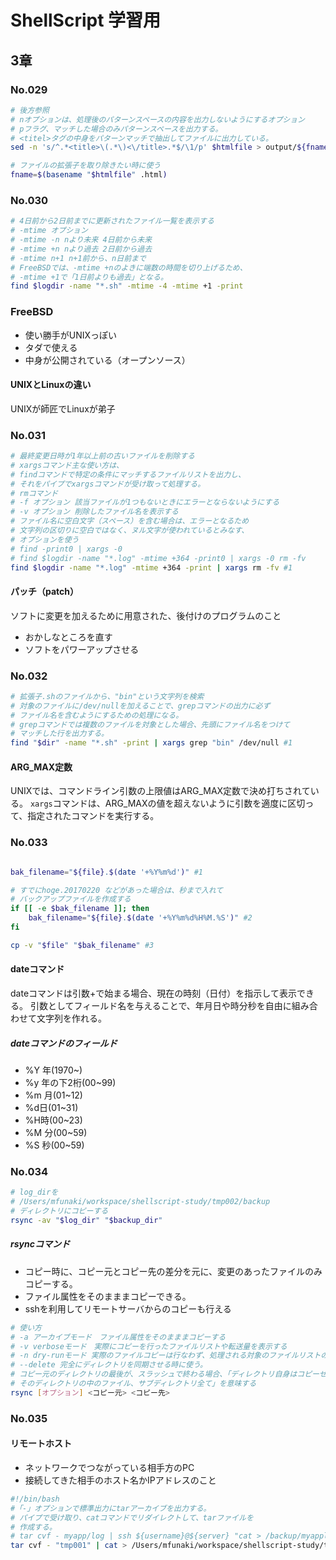 # ShellScript 学習用

## 3章
### No.029
```bash
# 後方参照
# nオプションは、処理後のパターンスペースの内容を出力しないようにするオプション
# pフラグ、マッチした場合のみパターンスペースを出力する。
# <titel>タグの中身をパターンマッチで抽出してファイルに出力している。
sed -n 's/^.*<title>\(.*\)<\/title>.*$/\1/p' $htmlfile > output/${fname}.txt
```
```bash
# ファイルの拡張子を取り除きたい時に使う
fname=$(basename "$htmlfile" .html)
```
### No.030
```bash
# 4日前から2日前までに更新されたファイル一覧を表示する
# -mtime オプション
# -mtime -n nより未来 4日前から未来
# -mtime +n nより過去 2日前から過去
# -mtime n+1 n+1前から、n日前まで
# FreeBSDでは、-mtime +nのよきに端数の時間を切り上げるため、
# -mtime +1で「1日前よりも過去」となる。
find $logdir -name "*.sh" -mtime -4 -mtime +1 -print
```
### FreeBSD
* 使い勝手がUNIXっぽい
* タダで使える
* 中身が公開されている（オープンソース）
#### UNIXとLinuxの違い
UNIXが師匠でLinuxが弟子

### No.031
```bash
# 最終変更日時が1年以上前の古いファイルを削除する
# xargsコマンド主な使い方は、
# findコマンドで特定の条件にマッチするファイルリストを出力し、
# それをパイプでxargsコマンドが受け取って処理する。
# rmコマンド
# -f オプション 該当ファイルが1つもないときにエラーとならないようにする
# -v オプション 削除したファイル名を表示する
# ファイル名に空白文字（スペース）を含む場合は、エラーとなるため
# 文字列の区切りに空白ではなく、ヌル文字が使われているとみなす、
# オプションを使う
# find -print0 | xargs -0
# find $logdir -name "*.log" -mtime +364 -print0 | xargs -0 rm -fv
find $logdir -name "*.log" -mtime +364 -print | xargs rm -fv #1
```
#### パッチ（patch）
ソフトに変更を加えるために用意された、後付けのプログラムのこと
* おかしなところを直す
* ソフトをパワーアップさせる

### No.032
```bash
# 拡張子.shのファイルから、"bin"という文字列を検索
# 対象のファイルに/dev/nullを加えることで、grepコマンドの出力に必ず
# ファイル名を含むようにするための処理になる。
# grepコマンドでは複数のファイルを対象とした場合、先頭にファイル名をつけて
# マッチした行を出力する。
find "$dir" -name "*.sh" -print | xargs grep "bin" /dev/null #1
```
#### ARG_MAX定数
UNIXでは、コマンドライン引数の上限値はARG_MAX定数で決め打ちされている。
`xargs`コマンドは、ARG_MAXの値を超えないように引数を適度に区切って、指定されたコマンドを実行する。

### No.033
```bash

bak_filename="${file}.$(date '+%Y%m%d')" #1

# すでにhoge.20170220 などがあった場合は、秒まで入れて
# バックアップファイルを作成する
if [[ -e $bak_filename ]]; then
    bak_filename="${file}.$(date '+%Y%m%d%H%M.%S')" #2
fi

cp -v "$file" "$bak_filename" #3
```

#### dateコマンド
dateコマンドは引数+で始まる場合、現在の時刻（日付）を指示して表示できる。
引数としてフィールド名を与えることで、年月日や時分秒を自由に組み合わせて文字列を作れる。
##### dateコマンドのフィールド
* %Y 年(1970~)
* %y 年の下2桁(00~99)
* %m 月(01~12)
* %d日(01~31)
* %H時(00~23)
* %M 分(00~59)
* %S 秒(00~59)

### No.034
```bash
# log_dirを
# /Users/mfunaki/workspace/shellscript-study/tmp002/backup
# ディレクトリにコピーする
rsync -av "$log_dir" "$backup_dir"
```
##### rsyncコマンド
* コピー時に、コピー元とコピー先の差分を元に、変更のあったファイルのみコピーする。
* ファイル属性をそのまままコピーできる。
* sshを利用してリモートサーバからのコピーも行える
```bash
# 使い方
# -a アーカイブモード　ファイル属性をそのまままコピーする
# -v verboseモード　実際にコピーを行ったファイルリストや転送量を表示する
# -n dry-runモード 実際のファイルコピーは行なわず、処理される対象のファイルリストのみ出力される
# --delete 完全にディレクトリを同期させる時に使う。
# コピー元のディレクトリの最後が、スラッシュで終わる場合、「ディレクトリ自身はコピーせず、
# そのディレクトリの中のファイル、サブディレクトリ全て」を意味する
rsync [オプション] <コピー元> <コピー先>
```

### No.035
#### リモートホスト
* ネットワークでつながっている相手方のPC
* 接続してきた相手のホスト名かIPアドレスのこと

```bash
#!/bin/bash
#「-」オプションで標準出力にtarアーカイブを出力する。
# パイプで受け取り、catコマンドでリダイレクトして、tarファイルを
# 作成する。
# tar cvf - myapp/log | ssh ${username}@${server} "cat > /backup/myapplog.tar" #2
tar cvf - "tmp001" | cat > /Users/mfunaki/workspace/shellscript-study/tmp002/tmp001.tar
```